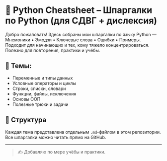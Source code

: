 # 🐍 Python Cheatsheet – Шпаргалки по Python (для СДВГ + дислексия)

Добро пожаловать!
Здесь собраны мои шпаргалки по языку Python — Мнемоники • Эмодзи • Ключевые слова • Ошибки • Примеры. 
Подходит для начинающих и тех, кому тяжело концентрироваться.
Полезно для повторения, практики и учёбы.

## 📘 Темы:
- Переменные и типы данных
- Условные операторы и циклы
- Строки, списки, словари
- Функции, файлы, исключения
- Основы ООП
- Полезные трюки и задачи

## 📂 Структура
Каждая тема представлена отдельным `.md`-файлом в этом репозитории. Все шпаргалки можно читать прямо на GitHub.

---

> ✍️ Добавляю по мере учёбы и практики.
